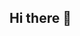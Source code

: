 ## Hi there 👋

<!--
**swapniltanajipawar/swapniltanajipawar** is a ✨ _special_ ✨ repository because its `README.md` (this file) appears on your GitHub profile.

Here are some ideas to get you started:

- 🔭 I’m currently working on TIBCO...
- 🌱 I’m currently learning DEVOPS...
- 👯 I’m looking to collaborate on Projects...
- 🤔 I’m looking for help with ...
- 💬 Ask me about ...
- 📫 How to reach me: ...
- 😄 Pronouns: ...
- ⚡ Fun fact: ...
-->
